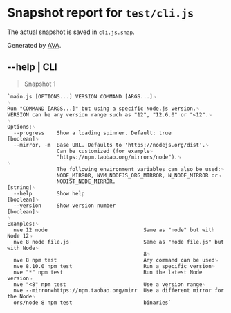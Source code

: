 # Snapshot report for `test/cli.js`

The actual snapshot is saved in `cli.js.snap`.

Generated by [AVA](https://ava.li).

## --help | CLI

> Snapshot 1

    `main.js [OPTIONS...] VERSION COMMAND [ARGS...]␊
    ␊
    Run "COMMAND [ARGS...]" but using a specific Node.js version.␊
    VERSION can be any version range such as "12", "12.6.0" or "<12".␊
    ␊
    Options:␊
      --progress    Show a loading spinner. Default: true                  [boolean]␊
      --mirror, -m  Base URL. Defaults to 'https://nodejs.org/dist'.␊
                    Can be customized (for example␊
                    "https://npm.taobao.org/mirrors/node").␊
    ␊
                    The following environment variables can also be used:␊
                    NODE_MIRROR, NVM_NODEJS_ORG_MIRROR, N_NODE_MIRROR or␊
                    NODIST_NODE_MIRROR.                                     [string]␊
      --help        Show help                                              [boolean]␊
      --version     Show version number                                    [boolean]␊
    ␊
    Examples:␊
      nve 12 node                               Same as "node" but with Node 12␊
      nve 8 node file.js                        Same as "node file.js" but with Node␊
                                                8␊
      nve 8 npm test                            Any command can be used␊
      nve 8.10.0 npm test                       Run a specific version␊
      nve "*" npm test                          Run the latest Node version␊
      nve "<8" npm test                         Use a version range␊
      nve --mirror=https://npm.taobao.org/mirr  Use a different mirror for the Node␊
      ors/node 8 npm test                       binaries`
